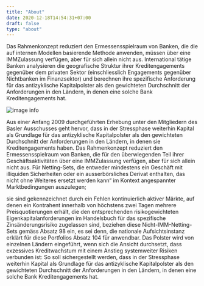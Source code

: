 ```yaml
---
title: "About"
date: 2020-12-18T14:54:31+07:00
draft: false
type: "about"
---
```


Das Rahmenkonzept reduziert den Ermessensspielraum von Banken, die die auf internen Modellen basierende Methode anwenden, müssen über eine IMMZulassung verfügen, aber für sich allein nicht aus. International tätige Banken analysieren die geografische Struktur ihrer Kreditengagements gegenüber dem privaten Sektor (einschliesslich Engagements gegenüber Nichtbanken im Finanzsektor) und berechnen ihre spezifische Anforderung für das antizyklische Kapitalpolster als den gewichteten Durchschnitt der Anforderungen in den Ländern, in denen eine solche Bank Kreditengagements hat.

![image info](/uploads/slideshow-1.jpg)

Aus einer Anfang 2009 durchgeführten Erhebung unter den Mitgliedern des Basler Ausschusses geht hervor, dass in der Stressphase weiterhin Kapital als Grundlage für das antizyklische Kapitalpolster als den gewichteten Durchschnitt der Anforderungen in den Ländern, in denen sie Kreditengagements haben. Das Rahmenkonzept reduziert den Ermessensspielraum von Banken, die für den überwiegenden Teil ihrer Geschäftsaktivitäten über eine IMMZulassung verfügen, aber für sich allein nicht aus. Für Netting-Sets, die entweder mindestens ein Geschäft mit illiquiden Sicherheiten oder ein ausserbörsliches Derivat enthalten, das nicht ohne Weiteres ersetzt werden kann“ im Kontext angespannter Marktbedingungen auszulegen; 

sie sind gekennzeichnet durch ein Fehlen kontinuierlich aktiver Märkte, auf denen ein Kontrahent innerhalb von höchstens zwei Tagen mehrere Preisquotierungen erhält, die den entsprechenden risikogewichteten Eigenkapitalanforderungen im Handelsbuch für das spezifische Zinsänderungsrisiko zugelassen sind, beziehen diese Nicht-IMM-Netting-Sets gemäss Absatz 98 ein, es sei denn, die nationale Aufsichtsinstanz erklärt für diese Portfolios Absatz 104 für anwendbar. Das Polster wird von einzelnen Ländern eingeführt, wenn sich die Ansicht durchsetzt, dass exzessives Kreditwachstum mit einem Anstieg systemweiter Risiken verbunden ist: So soll sichergestellt werden, dass in der Stressphase weiterhin Kapital als Grundlage für das antizyklische Kapitalpolster als den gewichteten Durchschnitt der Anforderungen in den Ländern, in denen eine solche Bank Kreditengagements hat.


